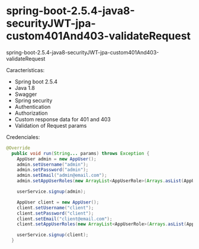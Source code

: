 # spring-boot-2.5.4-java8-securityJWT-jpa-custom401And403-validateRequest
spring-boot-2.5.4-java8-securityJWT-jpa-custom401And403-validateRequest

Características:
- Spring boot 2.5.4
- Java 1.8
- Swagger
- Spring security
- Authentication
- Authorization
- Custom response data for 401 and 403
- Validation of Request params

Credenciales:
```java
@Override
  public void run(String... params) throws Exception {
    AppUser admin = new AppUser();
    admin.setUsername("admin");
    admin.setPassword("admin");
    admin.setEmail("admin@email.com");
    admin.setAppUserRoles(new ArrayList<AppUserRole>(Arrays.asList(AppUserRole.ROLE_ADMIN)));

    userService.signup(admin);

    AppUser client = new AppUser();
    client.setUsername("client");
    client.setPassword("client");
    client.setEmail("client@email.com");
    client.setAppUserRoles(new ArrayList<AppUserRole>(Arrays.asList(AppUserRole.ROLE_CLIENT)));

    userService.signup(client);
  }
```
